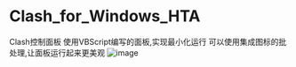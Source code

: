 # Clash_for_Windows_HTA
Clash控制面板
使用VBScript编写的面板,实现最小化运行
可以使用集成图标的批处理,让面板运行起来更美观
![image](https://github.com/Amaury-GitHub/Clash_for_Windows_HTA/blob/main/README_IMG/IMG1.png?raw=true)

